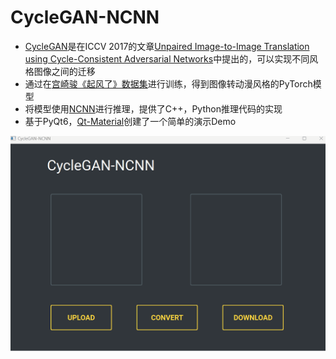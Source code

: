 # CycleGAN-NCNN

- [CycleGAN](https://github.com/junyanz/CycleGAN)是在ICCV 2017的文章[Unpaired Image-to-Image Translation using Cycle-Consistent Adversarial Networks](https://arxiv.org/abs/1703.10593)中提出的，可以实现不同风格图像之间的迁移
- 通过在[宫崎骏《起风了》数据集](https://github.com/TachibanaYoshino/AnimeGANv2/releases/download/1.0/Hayao.tar.gz)进行训练，得到图像转动漫风格的PyTorch模型
- 将模型使用[NCNN](https://github.com/Tencent/ncnn)进行推理，提供了C++，Python推理代码的实现
- 基于PyQt6，[Qt-Material](https://github.com/UN-GCPDS/qt-material)创建了一个简单的演示Demo

![demo](./resource/demo.gif)
